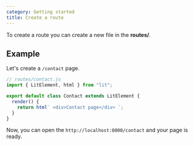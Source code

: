 ```yaml
---
category: Getting started
title: Create a route
---
```


To create a route you can create a new file in the **routes/**.

## Example

Let's create a `/contact` page.

```js
// routes/contact.js
import { LitElement, html } from "lit";

export default class Contact extends LitElement {
  render() {
    return html` <div>Contact page</div> `;
  }
}
```

Now, you can open the `http://localhost:8000/contact` and your page is ready.
